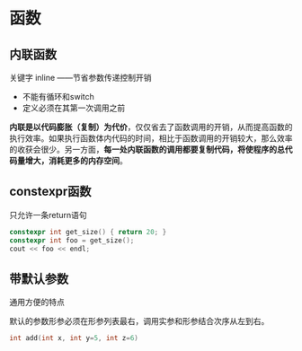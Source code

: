 # 函数

## 内联函数

关键字 inline ——节省参数传递控制开销

- 不能有循环和switch
- 定义必须在其第一次调用之前

**内联是以代码膨胀（复制）为代价**，仅仅省去了函数调用的开销，从而提高函数的执行效率。如果执行函数体内代码的时间，相比于函数调用的开销较大，那么效率的收获会很少。另一方面，**每一处内联函数的调用都要复制代码，将使程序的总代码量增大，消耗更多的内存空间**。 

## constexpr函数

只允许一条return语句
```C++
constexpr int get_size() { return 20; }
constexpr int foo = get_size();
cout << foo << endl;
```

## 带默认参数

通用方便的特点

默认的参数形参必须在形参列表最右，调用实参和形参结合次序从左到右。

```C++
int add(int x, int y=5, int z=6)
```

